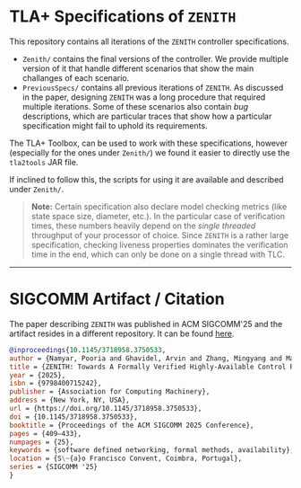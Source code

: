 # TLA+ Specifications of `ZENITH`

This repository contains all iterations of the `ZENITH` controller specifications.

- `Zenith/` contains the final versions of the controller. We provide multiple version of it that handle different scenarios that show the main challanges of each scenario.
- `PreviousSpecs/` contains all previous iterations of `ZENITH`. As discussed in the paper, designing `ZENITH` was a long procedure that required multiple iterations. Some of these scenarios also contain *bug* descriptions, which are particular traces that show how a particular specification might fail to uphold its requirements.

The TLA+ Toolbox, can be used to work with these specifications, however (especially for the ones under `Zenith/`) we found it easier to directly use the `tla2tools` JAR file.

If inclined to follow this, the scripts for using it are available and described under `Zenith/`.

>**Note:** Certain specification also declare model checking metrics (like state space size, diameter, etc.). In the particular case of verification times, these numbers heavily depend on the *single threaded* throughput of your processor of choice. Since `ZENITH` is a rather large specification, checking liveness properties dominates the verification time in the end, which can only be done on a single thread with TLC.

----
# SIGCOMM Artifact / Citation
The paper describing `ZENITH` was published in ACM SIGCOMM'25 and the artifact resides in a different repository. It can be found [here](https://github.com/USC-NSL/zenith-ae).
```bib
@inproceedings{10.1145/3718958.3750533,
author = {Namyar, Pooria and Ghavidel, Arvin and Zhang, Mingyang and Madhyastha, Harsha V. and Ravi, Srivatsan and Wang, Chao and Govindan, Ramesh},
title = {ZENITH: Towards A Formally Verified Highly-Available Control Plane},
year = {2025},
isbn = {9798400715242},
publisher = {Association for Computing Machinery},
address = {New York, NY, USA},
url = {https://doi.org/10.1145/3718958.3750533},
doi = {10.1145/3718958.3750533},
booktitle = {Proceedings of the ACM SIGCOMM 2025 Conference},
pages = {409–433},
numpages = {25},
keywords = {software defined networking, formal methods, availability},
location = {S\~{a}o Francisco Convent, Coimbra, Portugal},
series = {SIGCOMM '25}
}
```
